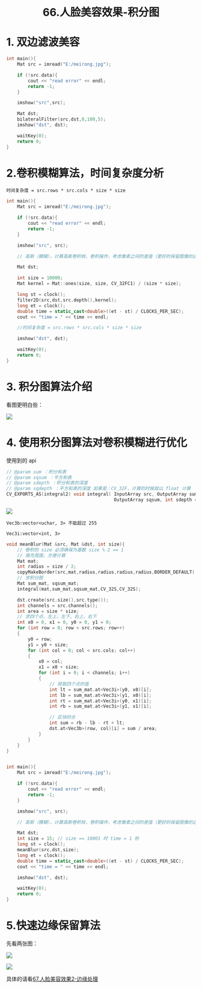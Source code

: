 # <center>66.人脸美容效果-积分图<center>

# 1. 双边滤波美容
```c++
int main(){
	Mat src = imread("E:/meirong.jpg");

	if (!src.data){
		cout << "read error" << endl;
		return -1;
	}

	imshow("src",src);

	Mat dst;
	bilateralFilter(src,dst,0,100,5);
	imshow("dst", dst);

	waitKey(0);
	return 0;
}
```

# 2.卷积模糊算法，时间复杂度分析

`时间复杂度 = src.rows * src.cols * size * size`

```c++
int main(){
	Mat src = imread("E:/meirong.jpg");

	if (!src.data){
		cout << "read error" << endl;
		return -1;
	}

	imshow("src", src);

	// 高斯（模糊），计算高斯卷积核，卷积操作，考虑像素之间的差值（更好的保留图像的边缘）

	Mat dst;

	int size = 10000;
	Mat kernel = Mat::ones(size, size, CV_32FC1) / (size * size);

	long st = clock();
	filter2D(src,dst,src.depth(),kernel);
	long et = clock();
	double time = static_cast<double>((et - st) / CLOCKS_PER_SEC);
	cout << "time = " << time << endl;

	//时间复杂度 = src.rows * src.cols * size * size

	imshow("dst", dst);

	waitKey(0);
	return 0;
}
```


# 3. 积分图算法介绍

看图更明白些：

![](../pic/66.积分图计算.png)


#  4. 使用积分图算法对卷积模糊进行优化

使用到的 api

```c++
// @param sum ：积分和表
// @param sqsum ：平方和表
// @param sdepth ：积分和表的深度
// @param sqdepth ：平方和表的深度 如果是：CV_32F，计算的时候就以 float 计算
CV_EXPORTS_AS(integral2) void integral( InputArray src, OutputArray sum,
                                        OutputArray sqsum, int sdepth = -1, int sqdepth = -1 );
```

![](../pic/66.积分图的模糊算法.png)

`Vec3b:vector<uchar, 3> 不能超过 255`

`Vec3i:vector<int, 3>`

```c++
void meanBlur(Mat &src, Mat &dst, int size){
	// 卷积的 size 必须确保为基数 size % 2 == 1
	// 填充周围，方便计算
	Mat mat;
	int radius = size / 2;
	copyMakeBorder(src,mat,radius,radius,radius,radius,BORDER_DEFAULT);
	// 求积分图
	Mat sum_mat, sqsum_mat;
	integral(mat,sum_mat,sqsum_mat,CV_32S,CV_32S);

	dst.create(src.size(),src.type());
	int channels = src.channels();
	int area = size * size;
	// 求四个点，左上，左下，右上，右下
	int x0 = 0, x1 = 0, y0 = 0, y1 = 0;
	for (int row = 0; row < src.rows; row++)
	{	
		y0 = row;
		y1 = y0 + size;
		for (int col = 0; col < src.cols; col++)
		{
			x0 = col;
			x1 = x0 + size;
			for (int i = 0; i < channels; i++)
			{
				// 获取四个点的值
				int lt = sum_mat.at<Vec3i>(y0, x0)[i];
				int lb = sum_mat.at<Vec3i>(y1, x0)[i];
				int rt = sum_mat.at<Vec3i>(y0, x1)[i];
				int rb = sum_mat.at<Vec3i>(y1, x1)[i];

				// 区块的合
				int sum = rb - lb - rt + lt;
				dst.at<Vec3b>(row, col)[i] = sum / area;
			}
		}
	}
}


int main(){
	Mat src = imread("E:/meirong.jpg");

	if (!src.data){
		cout << "read error" << endl;
		return -1;
	}

	imshow("src", src);

	// 高斯（模糊），计算高斯卷积核，卷积操作，考虑像素之间的差值（更好的保留图像的边缘）

	Mat dst;
	int size = 15; // size == 10001 时 time = 1 秒
	long st = clock();
	meanBlur(src,dst,size);
	long et = clock();
	double time = static_cast<double>((et - st) / CLOCKS_PER_SEC);
	cout << "time = " << time << endl;

	imshow("dst", dst);

	waitKey(0);
	return 0;
}
```

# 5.快速边缘保留算法

先看两张图：

![](../pic/66.快速边缘保留算法.png)

![](../pic/66.局部方差公式推导.png)

具体的请看[67.人脸美容效果2-边缘处理](https://github.com/EastUp/CPractice/blob/master/markdown/67.OpenCV-%E4%BA%BA%E8%84%B8%E7%BE%8E%E5%AE%B9%E6%95%88%E6%9E%9C2-%E8%BE%B9%E7%BC%98%E5%A4%84%E7%90%86.md)



